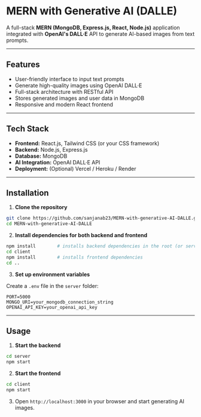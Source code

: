 # MERN with Generative AI (DALLE)

A full-stack **MERN (MongoDB, Express.js, React, Node.js)** application integrated with **OpenAI's DALL·E** API to generate AI-based images from text prompts.

---

## Features

- User-friendly interface to input text prompts
- Generate high-quality images using OpenAI DALL·E
- Full-stack architecture with RESTful API
- Stores generated images and user data in MongoDB
- Responsive and modern React frontend

---

## Tech Stack

- **Frontend:** React.js, Tailwind CSS (or your CSS framework)
- **Backend:** Node.js, Express.js
- **Database:** MongoDB
- **AI Integration:** OpenAI DALL·E API
- **Deployment:** (Optional) Vercel / Heroku / Render

---

## Installation

1. **Clone the repository**
```bash
git clone https://github.com/sanjanab23/MERN-with-generative-AI-DALLE.git
cd MERN-with-generative-AI-DALLE
````

2. **Install dependencies for both backend and frontend**

```bash
npm install        # installs backend dependencies in the root (or server folder if structured)
cd client
npm install        # installs frontend dependencies
cd ..
```

3. **Set up environment variables**

Create a `.env` file in the `server` folder:

```
PORT=5000
MONGO_URI=your_mongodb_connection_string
OPENAI_API_KEY=your_openai_api_key
```

---

## Usage

1. **Start the backend**

```bash
cd server
npm start
```

2. **Start the frontend**

```bash
cd client
npm start
```

3. Open `http://localhost:3000` in your browser and start generating AI images.

```
